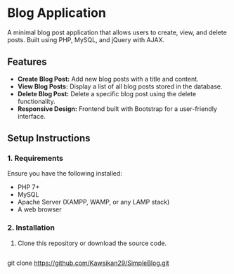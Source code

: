 # Blog Application

A minimal blog post application that allows users to create, view, and delete posts. Built using PHP, MySQL, and jQuery with AJAX.

## Features

- **Create Blog Post:** Add new blog posts with a title and content.
- **View Blog Posts:** Display a list of all blog posts stored in the database.
- **Delete Blog Post:** Delete a specific blog post using the delete functionality.
- **Responsive Design:** Frontend built with Bootstrap for a user-friendly interface.



## Setup Instructions

### 1. Requirements

Ensure you have the following installed:

- PHP 7+  
- MySQL  
- Apache Server (XAMPP, WAMP, or any LAMP stack)  
- A web browser

### 2. Installation

1. Clone this repository or download the source code.
   ```bash
git clone https://github.com/Kawsikan29/SimpleBlog.git
